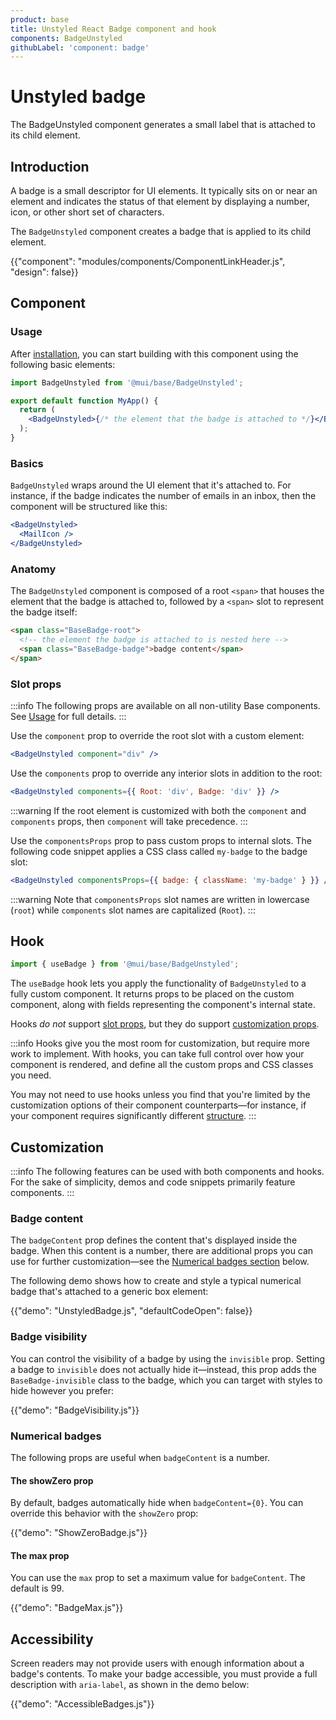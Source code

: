 ```yaml
---
product: base
title: Unstyled React Badge component and hook
components: BadgeUnstyled
githubLabel: 'component: badge'
---
```


# Unstyled badge

<p class="description">The BadgeUnstyled component generates a small label that is attached to its child element.</p>

## Introduction

A badge is a small descriptor for UI elements.
It typically sits on or near an element and indicates the status of that element by displaying a number, icon, or other short set of characters.

The `BadgeUnstyled` component creates a badge that is applied to its child element.

{{"component": "modules/components/ComponentLinkHeader.js", "design": false}}

## Component

### Usage

After [installation](/base/getting-started/installation/), you can start building with this component using the following basic elements:

```jsx
import BadgeUnstyled from '@mui/base/BadgeUnstyled';

export default function MyApp() {
  return (
    <BadgeUnstyled>{/* the element that the badge is attached to */}</BadgeUnstyled>
  );
}
```

### Basics

`BadgeUnstyled` wraps around the UI element that it's attached to.
For instance, if the badge indicates the number of emails in an inbox, then the component will be structured like this:

```jsx
<BadgeUnstyled>
  <MailIcon />
</BadgeUnstyled>
```

### Anatomy

The `BadgeUnstyled` component is composed of a root `<span>` that houses the element that the badge is attached to, followed by a `<span>` slot to represent the badge itself:

```html
<span class="BaseBadge-root">
  <!-- the element the badge is attached to is nested here -->
  <span class="BaseBadge-badge">badge content</span>
</span>
```

### Slot props

:::info
The following props are available on all non-utility Base components.
See [Usage](/base/getting-started/usage/) for full details.
:::

Use the `component` prop to override the root slot with a custom element:

```jsx
<BadgeUnstyled component="div" />
```

Use the `components` prop to override any interior slots in addition to the root:

```jsx
<BadgeUnstyled components={{ Root: 'div', Badge: 'div' }} />
```

:::warning
If the root element is customized with both the `component` and `components` props, then `component` will take precedence.
:::

Use the `componentsProps` prop to pass custom props to internal slots.
The following code snippet applies a CSS class called `my-badge` to the badge slot:

```jsx
<BadgeUnstyled componentsProps={{ badge: { className: 'my-badge' } }} />
```

:::warning
Note that `componentsProps` slot names are written in lowercase (`root`) while `components` slot names are capitalized (`Root`).
:::

## Hook

```jsx
import { useBadge } from '@mui/base/BadgeUnstyled';
```

The `useBadge` hook lets you apply the functionality of `BadgeUnstyled` to a fully custom component.
It returns props to be placed on the custom component, along with fields representing the component's internal state.

Hooks _do not_ support [slot props](#slot-props), but they do support [customization props](#customization).

:::info
Hooks give you the most room for customization, but require more work to implement.
With hooks, you can take full control over how your component is rendered, and define all the custom props and CSS classes you need.

You may not need to use hooks unless you find that you're limited by the customization options of their component counterparts—for instance, if your component requires significantly different [structure](#anatomy).
:::

## Customization

:::info
The following features can be used with both components and hooks.
For the sake of simplicity, demos and code snippets primarily feature components.
:::

### Badge content

The `badgeContent` prop defines the content that's displayed inside the badge.
When this content is a number, there are additional props you can use for further customization—see the [Numerical badges section](#numerical-badges) below.

The following demo shows how to create and style a typical numerical badge that's attached to a generic box element:

{{"demo": "UnstyledBadge.js", "defaultCodeOpen": false}}

### Badge visibility

You can control the visibility of a badge by using the `invisible` prop.
Setting a badge to `invisible` does not actually hide it—instead, this prop adds the `BaseBadge-invisible` class to the badge, which you can target with styles to hide however you prefer:

{{"demo": "BadgeVisibility.js"}}

### Numerical badges

The following props are useful when `badgeContent` is a number.

#### The showZero prop

By default, badges automatically hide when `badgeContent={0}`.
You can override this behavior with the `showZero` prop:

{{"demo": "ShowZeroBadge.js"}}

#### The max prop

You can use the `max` prop to set a maximum value for `badgeContent`.
The default is 99.

{{"demo": "BadgeMax.js"}}

## Accessibility

Screen readers may not provide users with enough information about a badge's contents.
To make your badge accessible, you must provide a full description with `aria-label`, as shown in the demo below:

{{"demo": "AccessibleBadges.js"}}
